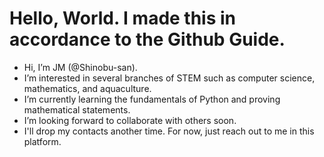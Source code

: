 # Hello, World. I made this in accordance to the Github Guide.

- Hi, I’m JM (@Shinobu-san). 
- I’m interested in several branches of STEM such as computer science, mathematics, and aquaculture.
- I’m currently learning the fundamentals of Python and proving mathematical statements.
- ️I’m looking forward to collaborate with others soon.
- I'll drop my contacts another time. For now, just reach out to me in this platform.
